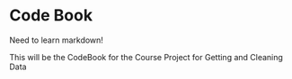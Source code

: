 # Code Book

Need to learn markdown!

This will be the CodeBook for the Course Project for Getting and Cleaning Data



